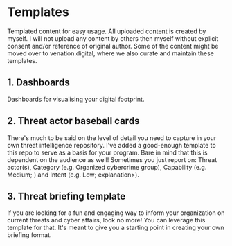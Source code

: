 # Templates
Templated content for easy usage. All uploaded content is created by myself. I will not upload any content by others then myself without explicit consent and/or reference of original author. Some of the content might be moved over to venation.digital, where we also curate and maintain these templates.

## 1. Dashboards

Dashboards for visualising your digital footprint.

## 2. Threat actor baseball cards

There's much to be said on the level of detail you need to capture in your own threat intelligence repository. I've added a good-enough template to this repo to serve as a basis for your program. Bare in mind that this is dependent on the audience as well! Sometimes you just report on: Threat actor(s), Category	(e.g. Organized cybercrime group), Capability	(e.g. Medium; <explanation>) and Intent	(e.g. Low; explanation>).

## 3. Threat briefing template

If you are looking for a fun and engaging way to inform your organization on current threats and cyber affairs, look no more! You can leverage this template for that. It's meant to give you a starting point in creating your own briefing format. 

